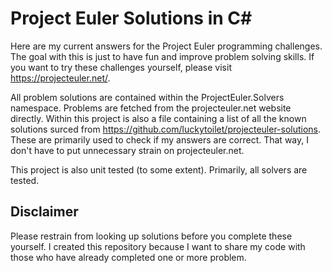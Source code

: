 # Project Euler Solutions in C#
Here are my current answers for the Project Euler programming challenges. The goal with this is just to have fun and improve problem solving skills. If you want to try these challenges yourself, please visit https://projecteuler.net/.

All problem solutions are contained within the ProjectEuler.Solvers namespace. Problems are fetched from the projecteuler.net website directly. Within this project is also a file containing a list of all the known solutions surced from https://github.com/luckytoilet/projecteuler-solutions. These are primarily used to check if my answers are correct. That way, I don't have to put unnecessary strain on projecteuler.net.

This project is also unit tested (to some extent). Primarily, all solvers are tested.

## Disclaimer
Please restrain from looking up solutions before you complete these yourself. I created this repository because I want to share my code with those who have already completed one or more problem.

